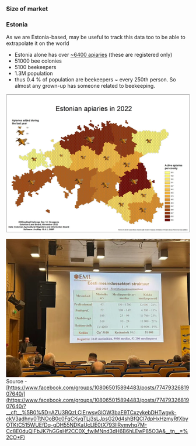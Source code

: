 ### Size of market
### Estonia

As we are Estonia-based, may be useful to track this data too to be able to extrapolate it on the world

- Estonia alone has over [~6400 apiaries](https://mesi.ee/) (these are registered only)
- 51000 bee colonies
- 5100 beekeepers
- 1.3M population
- thus 0.4 % of population are beekeepers ~ every 250th person. So almost any grown-up has someone related to beekeeping.

![](img/Pasted%20image%2020241202184428.png)

![](img/435594174_374693525573274_5528567103060715528_n.webp)
Source - [https://www.facebook.com/groups/108065015894483/posts/7747932681907640/](https://www.facebook.com/groups/108065015894483/posts/7747932681907640/?__cft__%5B0%5D=AZU3RQzLClErwsvGlOW3baE9TCxzykebDHTwgvk-ckV3adhny0TtNOoB0c0FqCKyqTLj3sLJpsG20d4shBfQCl7dpHxHzmyRfXbyOTKtC515WUEfDq-gDH55NDKaUcLlE0tX793llRymvhq7M-Cc8E0duQIFbJK7hGGsHf2CC0X_fwiMNnd3dH6B6hLEwP85O3A&__tn__=%2CO*F)
